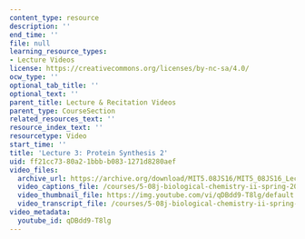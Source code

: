 ```yaml
---
content_type: resource
description: ''
end_time: ''
file: null
learning_resource_types:
- Lecture Videos
license: https://creativecommons.org/licenses/by-nc-sa/4.0/
ocw_type: ''
optional_tab_title: ''
optional_text: ''
parent_title: Lecture & Recitation Videos
parent_type: CourseSection
related_resources_text: ''
resource_index_text: ''
resourcetype: Video
start_time: ''
title: 'Lecture 3: Protein Synthesis 2'
uid: ff21cc73-80a2-1bbb-b083-1271d8280aef
video_files:
  archive_url: https://archive.org/download/MIT5.08JS16/MIT5_08JS16_Lecture_03_300k.mp4
  video_captions_file: /courses/5-08j-biological-chemistry-ii-spring-2016/aa320646ca1754c6b22f2036f2337633_qDBdd9-T8lg.vtt
  video_thumbnail_file: https://img.youtube.com/vi/qDBdd9-T8lg/default.jpg
  video_transcript_file: /courses/5-08j-biological-chemistry-ii-spring-2016/fcdb1566ef00c2a917114e450b7dfb5d_qDBdd9-T8lg.pdf
video_metadata:
  youtube_id: qDBdd9-T8lg
---
```

